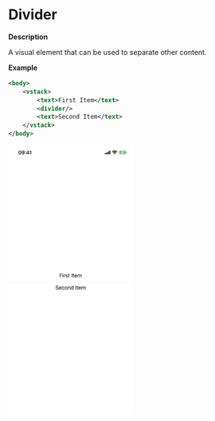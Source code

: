 # Divider

**Description**

A visual element that can be used to separate other content.

**Example**

```xml
<body>
    <vstack>
        <text>First Item</text>
        <divider/>
        <text>Second Item</text>
    </vstack>
</body>
```

<img src="/Screenshots/Views/Other/divider_1.png" width="250" alt="Screenshot">
